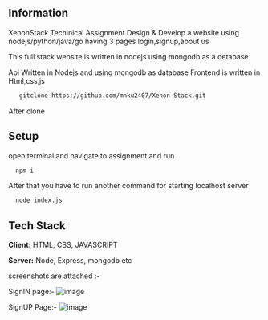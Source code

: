 
## Information

XenonStack Techinical Assignment
Design & Develop a website using nodejs/python/java/go having 3 pages login,signup,about us

This full stack website is written in nodejs using mongodb as a detabase 

Api Written in Nodejs and using mongodb as database
Frontend is written in Html,css,js


```bash
   gitclone https://github.com/mnku2407/Xenon-Stack.git
```
After clone

## Setup

open terminal and navigate to assignment and run

```bash
  npm i 
```

After that you have to run another command for starting localhost server

```bash
  node index.js
```



## Tech Stack

**Client:** HTML, CSS, JAVASCRIPT

**Server:** Node, Express, mongodb etc


screenshots are attached :- 

SignIN page:- 
![image](https://user-images.githubusercontent.com/93602234/196776242-2b32ccb0-fa2a-4c6b-a319-04e4f1cc0e50.png)

SignUP Page:-
![image](https://user-images.githubusercontent.com/93602234/196777265-f4c1f59b-8096-4e93-9eba-6946ad782fe2.png)

